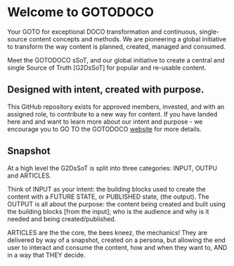 # Welcome to GOTODOCO

Your GOTO for exceptional DOCO transformation and continuous, single-source content concepts and methods. We are pioneering a global initiative to transform the way content is planned, created, managed and consumed. 

Meet the GOTODOCO sSoT, and our global initiative to create a central and single Source of Truth [G2DsSoT] for popular and re-usable content. 

## Designed with intent, created with purpose.
This GitHub repository exists for approved members, invested, and with an assigned role, to contribute to a new way for content. 
If you have landed here and and want to learn more about our intent and purpose - we encourage you to GO TO the GOTODOCO [website](https://gotodoco.com) for more details.

## Snapshot

At a high level the G2DsSoT is split into three categories: INPUT, OUTPU and ARTICLES.

Think of INPUT as your intent: the building blocks used to create the content with a FUTURE STATE, or PUBLISHED state, (the output). 
The OUTPUT is all about the purpose: the content being created and built using the building blocks [from the input]; who is the audience and why is it needed and being created/published.

ARTICLES are the the core, the bees kneez, the mechanics! 
They are delivered by way of a snapshot, created on a persona, but allowing the end user to interact and consume the content, how and when they want to, AND in a way that THEY decide.
